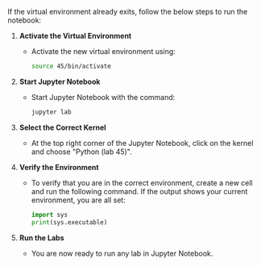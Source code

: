 If the virtual environment already exits, follow the below steps to run the notebook:

1. **Activate the Virtual Environment**
   - Activate the new virtual environment using:
     ```sh
     source 45/bin/activate
     ```
     
2. **Start Jupyter Notebook**
   - Start Jupyter Notebook with the command:
     ```sh
     jupyter lab         
     ```
3. **Select the Correct Kernel**
    - At the top right corner of the Jupyter Notebook, click on the kernel and choose "Python (lab 45)".

4. **Verify the Environment**
    - To verify that you are in the correct environment, create a new cell and run the following command. If the output shows your current environment, you are all set:
      ```python
      import sys
      print(sys.executable)
      ```

5. **Run the Labs**
    - You are now ready to run any lab in Jupyter Notebook.